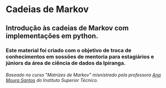 # Cadeias de Markov

## Introdução às cadeias de Markov com implementações em python.

### Este material foi criado com o objetivo de troca de conhecimentos em sossões de mentoria para estagiários e júniors da área de ciência de dados da Ipiranga.

###### *Baseado no curso "Matrizes de Markov" misnistrado pela professora [Ana Moura Santos](https://www.linkedin.com/in/ana-moura-santos-26295732/) do Instituto Superior Técnico.*
